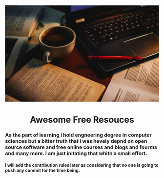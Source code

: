 ![Screenshot](d.jpg)
<h1  align="center">Awesome Free Resouces </h1>
  <h3 Hi there am Siddharth Pandey a Software Developer by profession, i have deep intrest in arcetectural schemas of computer and low level of software developem like kernel programming, embeeded systems, system programming and manny more. Currently am working as software developer as Mobile application developer using Kotlin and flutter and react native. </h3>
  
<h3>As the part of learning i hold engneering degree in computer sciences but a bitter truth that i was hevely depnd on open source software and free online courses and blogs and fourms and many more. I am just initating that whith a small effort.   </h3>


<h4>I will add the contribution rules later as considering that no one is going to push any commit for the time being.</h4>


